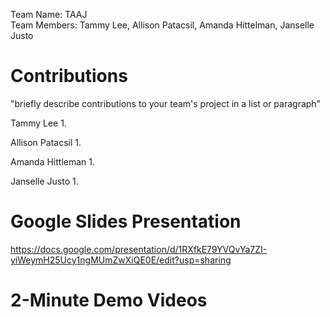 Team Name: TAAJ <br>
Team Members: Tammy Lee, Allison Patacsil, Amanda Hittelman, Janselle Justo

# Contributions
"briefly describe contributions to your team's project in a list or paragraph"

Tammy Lee
1. 

Allison Patacsil
1. 

Amanda Hittleman
1. 

Janselle Justo
1. 

# Google Slides Presentation
https://docs.google.com/presentation/d/1RXfkE79YVQvYa7ZI-yiWeymH25Ucy1ngMUmZwXiQE0E/edit?usp=sharing

# 2-Minute Demo Videos


